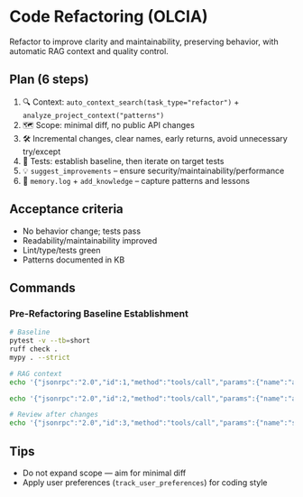 # Code Refactoring (OLCIA)

Refactor to improve clarity and maintainability, preserving behavior, with automatic RAG context and quality control.

## Plan (6 steps)

1) 🔍 Context: `auto_context_search(task_type="refactor")` + `analyze_project_context("patterns")`
2) 🗺️ Scope: minimal diff, no public API changes
3) 🛠️ Incremental changes, clear names, early returns, avoid unnecessary try/except
4) 🧪 Tests: establish baseline, then iterate on target tests
5) 💡 `suggest_improvements` – ensure security/maintainability/performance
6) 📝 `memory.log` + `add_knowledge` – capture patterns and lessons

## Acceptance criteria

- No behavior change; tests pass
- Readability/maintainability improved
- Lint/type/tests green
- Patterns documented in KB

## Commands

### Pre-Refactoring Baseline Establishment
```bash
# Baseline
pytest -v --tb=short
ruff check .
mypy . --strict

# RAG context
echo '{"jsonrpc":"2.0","id":1,"method":"tools/call","params":{"name":"auto_context_search","arguments":{"task_description":"[refactor area]","task_type":"refactor"}}}' | python .cursor/mcp/server.py

echo '{"jsonrpc":"2.0","id":2,"method":"tools/call","params":{"name":"analyze_project_context","arguments":{"analysis_type":"patterns"}}}' | python .cursor/mcp/server.py

# Review after changes
echo '{"jsonrpc":"2.0","id":3,"method":"tools/call","params":{"name":"suggest_improvements","arguments":{"code":"<CHANGED_CODE>","focus_areas":["maintainability","security","performance"]}}}' | python .cursor/mcp/server.py
```

## Tips

- Do not expand scope — aim for minimal diff
- Apply user preferences (`track_user_preferences`) for coding style